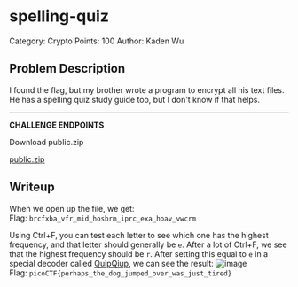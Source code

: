 # spelling-quiz
Category: Crypto
Points: 100
Author: Kaden Wu
## Problem Description
I found the flag, but my brother wrote a program to encrypt all his text files. He has a spelling quiz study guide too, but I don't know if that helps.

----------

**CHALLENGE ENDPOINTS**

Download public.zip

[public.zip](https://artifacts.picoctf.net/picoMini+by+redpwn/Cryptography/spelling-quiz/public.zip)
## Writeup
When we open up the file, we get: <br> Flag: `brcfxba_vfr_mid_hosbrm_iprc_exa_hoav_vwcrm
`


Using Ctrl+F, you can test each letter to see which one has the highest frequency, and that letter should generally be `e`.  After a lot of Ctrl+F, we see that the highest frequency should be `r`. After setting this equal to `e` in a special decoder called [QuipQiup](https://quipqiup.com), we can see the result:
![image](https://i.ibb.co/GJJvFJj/image.png)
<br>Flag: `picoCTF{perhaps_the_dog_jumped_over_was_just_tired}`

